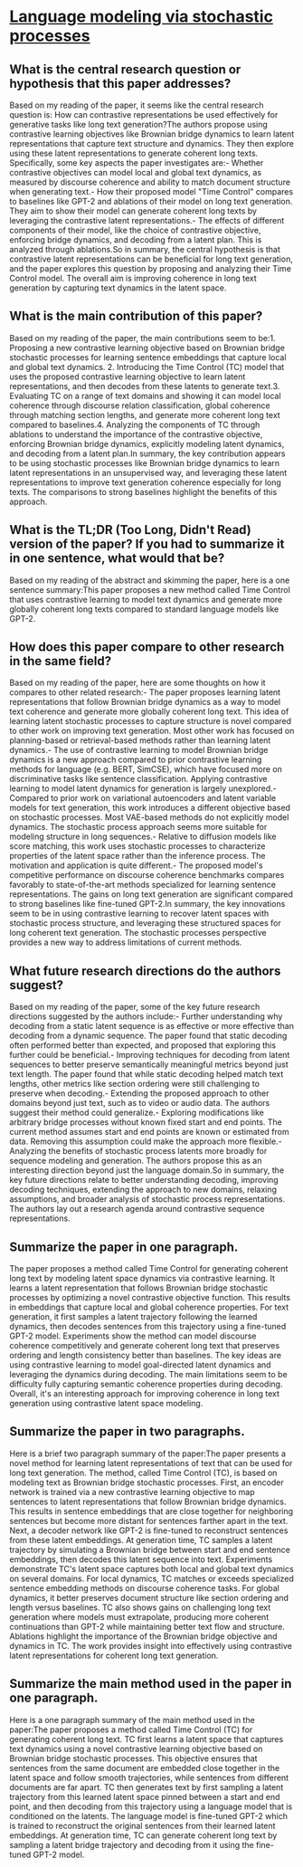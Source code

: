 # [Language modeling via stochastic processes](https://arxiv.org/abs/2203.11370)

## What is the central research question or hypothesis that this paper addresses?

Based on my reading of the paper, it seems like the central research question is: How can contrastive representations be used effectively for generative tasks like long text generation?The authors propose using contrastive learning objectives like Brownian bridge dynamics to learn latent representations that capture text structure and dynamics. They then explore using these latent representations to generate coherent long texts. Specifically, some key aspects the paper investigates are:- Whether contrastive objectives can model local and global text dynamics, as measured by discourse coherence and ability to match document structure when generating text.- How their proposed model "Time Control" compares to baselines like GPT-2 and ablations of their model on long text generation. They aim to show their model can generate coherent long texts by leveraging the contrastive latent representations.- The effects of different components of their model, like the choice of contrastive objective, enforcing bridge dynamics, and decoding from a latent plan. This is analyzed through ablations.So in summary, the central hypothesis is that contrastive latent representations can be beneficial for long text generation, and the paper explores this question by proposing and analyzing their Time Control model. The overall aim is improving coherence in long text generation by capturing text dynamics in the latent space.


## What is the main contribution of this paper?

Based on my reading of the paper, the main contributions seem to be:1. Proposing a new contrastive learning objective based on Brownian bridge stochastic processes for learning sentence embeddings that capture local and global text dynamics. 2. Introducing the Time Control (TC) model that uses the proposed contrastive learning objective to learn latent representations, and then decodes from these latents to generate text.3. Evaluating TC on a range of text domains and showing it can model local coherence through discourse relation classification, global coherence through matching section lengths, and generate more coherent long text compared to baselines.4. Analyzing the components of TC through ablations to understand the importance of the contrastive objective, enforcing Brownian bridge dynamics, explicitly modeling latent dynamics, and decoding from a latent plan.In summary, the key contribution appears to be using stochastic processes like Brownian bridge dynamics to learn latent representations in an unsupervised way, and leveraging these latent representations to improve text generation coherence especially for long texts. The comparisons to strong baselines highlight the benefits of this approach.


## What is the TL;DR (Too Long, Didn't Read) version of the paper? If you had to summarize it in one sentence, what would that be?

Based on my reading of the abstract and skimming the paper, here is a one sentence summary:This paper proposes a new method called Time Control that uses contrastive learning to model text dynamics and generate more globally coherent long texts compared to standard language models like GPT-2.


## How does this paper compare to other research in the same field?

Based on my reading of the paper, here are some thoughts on how it compares to other related research:- The paper proposes learning latent representations that follow Brownian bridge dynamics as a way to model text coherence and generate more globally coherent long text. This idea of learning latent stochastic processes to capture structure is novel compared to other work on improving text generation. Most other work has focused on planning-based or retrieval-based methods rather than learning latent dynamics.- The use of contrastive learning to model Brownian bridge dynamics is a new approach compared to prior contrastive learning methods for language (e.g. BERT, SimCSE), which have focused more on discriminative tasks like sentence classification. Applying contrastive learning to model latent dynamics for generation is largely unexplored.- Compared to prior work on variational autoencoders and latent variable models for text generation, this work introduces a different objective based on stochastic processes. Most VAE-based methods do not explicitly model dynamics. The stochastic process approach seems more suitable for modeling structure in long sequences.- Relative to diffusion models like score matching, this work uses stochastic processes to characterize properties of the latent space rather than the inference process. The motivation and application is quite different.- The proposed model's competitive performance on discourse coherence benchmarks compares favorably to state-of-the-art methods specialized for learning sentence representations. The gains on long text generation are significant compared to strong baselines like fine-tuned GPT-2.In summary, the key innovations seem to be in using contrastive learning to recover latent spaces with stochastic process structure, and leveraging these structured spaces for long coherent text generation. The stochastic processes perspective provides a new way to address limitations of current methods.


## What future research directions do the authors suggest?

Based on my reading of the paper, some of the key future research directions suggested by the authors include:- Further understanding why decoding from a static latent sequence is as effective or more effective than decoding from a dynamic sequence. The paper found that static decoding often performed better than expected, and proposed that exploring this further could be beneficial.- Improving techniques for decoding from latent sequences to better preserve semantically meaningful metrics beyond just text length. The paper found that while static decoding helped match text lengths, other metrics like section ordering were still challenging to preserve when decoding.- Extending the proposed approach to other domains beyond just text, such as to video or audio data. The authors suggest their method could generalize.- Exploring modifications like arbitrary bridge processes without known fixed start and end points. The current method assumes start and end points are known or estimated from data. Removing this assumption could make the approach more flexible.- Analyzing the benefits of stochastic process latents more broadly for sequence modeling and generation. The authors propose this as an interesting direction beyond just the language domain.So in summary, the key future directions relate to better understanding decoding, improving decoding techniques, extending the approach to new domains, relaxing assumptions, and broader analysis of stochastic process representations. The authors lay out a research agenda around contrastive sequence representations.


## Summarize the paper in one paragraph.

The paper proposes a method called Time Control for generating coherent long text by modeling latent space dynamics via contrastive learning. It learns a latent representation that follows Brownian bridge stochastic processes by optimizing a novel contrastive objective function. This results in embeddings that capture local and global coherence properties. For text generation, it first samples a latent trajectory following the learned dynamics, then decodes sentences from this trajectory using a fine-tuned GPT-2 model. Experiments show the method can model discourse coherence competitively and generate coherent long text that preserves ordering and length consistency better than baselines. The key ideas are using contrastive learning to model goal-directed latent dynamics and leveraging the dynamics during decoding. The main limitations seem to be difficulty fully capturing semantic coherence properties during decoding. Overall, it's an interesting approach for improving coherence in long text generation using contrastive latent space modeling.


## Summarize the paper in two paragraphs.

Here is a brief two paragraph summary of the paper:The paper presents a novel method for learning latent representations of text that can be used for long text generation. The method, called Time Control (TC), is based on modeling text as Brownian bridge stochastic processes. First, an encoder network is trained via a new contrastive learning objective to map sentences to latent representations that follow Brownian bridge dynamics. This results in sentence embeddings that are close together for neighboring sentences but become more distant for sentences farther apart in the text. Next, a decoder network like GPT-2 is fine-tuned to reconstruct sentences from these latent embeddings. At generation time, TC samples a latent trajectory by simulating a Brownian bridge between start and end sentence embeddings, then decodes this latent sequence into text. Experiments demonstrate TC's latent space captures both local and global text dynamics on several domains. For local dynamics, TC matches or exceeds specialized sentence embedding methods on discourse coherence tasks. For global dynamics, it better preserves document structure like section ordering and length versus baselines. TC also shows gains on challenging long text generation where models must extrapolate, producing more coherent continuations than GPT-2 while maintaining better text flow and structure. Ablations highlight the importance of the Brownian bridge objective and dynamics in TC. The work provides insight into effectively using contrastive latent representations for coherent long text generation.


## Summarize the main method used in the paper in one paragraph.

Here is a one paragraph summary of the main method used in the paper:The paper proposes a method called Time Control (TC) for generating coherent long text. TC first learns a latent space that captures text dynamics using a novel contrastive learning objective based on Brownian bridge stochastic processes. This objective ensures that sentences from the same document are embedded close together in the latent space and follow smooth trajectories, while sentences from different documents are far apart. TC then generates text by first sampling a latent trajectory from this learned latent space pinned between a start and end point, and then decoding from this trajectory using a language model that is conditioned on the latents. The language model is fine-tuned GPT-2 which is trained to reconstruct the original sentences from their learned latent embeddings. At generation time, TC can generate coherent long text by sampling a latent bridge trajectory and decoding from it using the fine-tuned GPT-2 model.
